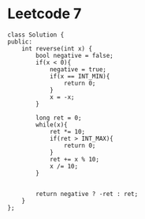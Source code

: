 # Leetcode 7
    class Solution {
    public:
        int reverse(int x) {
            bool negative = false;
            if(x < 0){
                negative = true;
                if(x == INT_MIN){
                    return 0;
                }
                x = -x;
            }

            long ret = 0;
            while(x){
                ret *= 10;
                if(ret > INT_MAX){
                    return 0;
                }
                ret += x % 10;
                x /= 10;
            }


            return negative ? -ret : ret;
        }
    };

